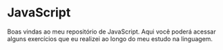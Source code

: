 # JavaScript
Boas vindas ao meu repositório de JavaScript. Aqui você poderá acessar alguns exercícios que eu realizei ao longo do meu estudo na linguagem.